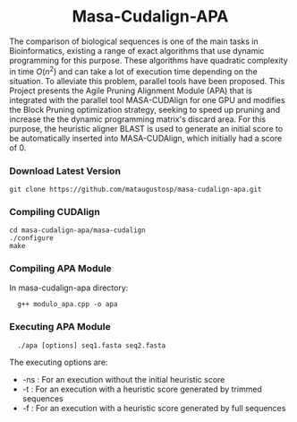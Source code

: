 <h1 align="center">Masa-Cudalign-APA</h1>

The comparison of biological sequences is one of the main tasks in Bioinformatics, existing a range of exact algorithms that use dynamic programming for this purpose. These algorithms have quadratic complexity in time $O({n^2})$ and can take a lot of execution time depending on the situation. To alleviate this problem, parallel tools have been proposed. This Project presents the Agile Pruning Alignment Module (APA) that is integrated with the parallel tool MASA-CUDAlign for one GPU and modifies the Block Pruning optimization strategy, seeking to speed up pruning and increase the the dynamic programming matrix's discard area. For this purpose, the heuristic aligner BLAST is used to generate an initial score to be automatically inserted into MASA-CUDAlign, which initially had a score of 0.

### Download Latest Version 

```console
git clone https://github.com/mataugustosp/masa-cudalign-apa.git
```

### Compiling CUDAlign 

```console
cd masa-cudalign-apa/masa-cudalign
./configure 
make 
```

### Compiling APA Module

In masa-cudalign-apa directory: 

```console
  g++ modulo_apa.cpp -o apa 
```

### Executing APA Module

```console
  ./apa [options] seq1.fasta seq2.fasta 
```

The executing options are:

- -ns : For an execution without the initial heuristic score 
- -t : For an execution with a heuristic score generated by trimmed sequences
- -f : For an execution with a heuristic score generated by full sequences

